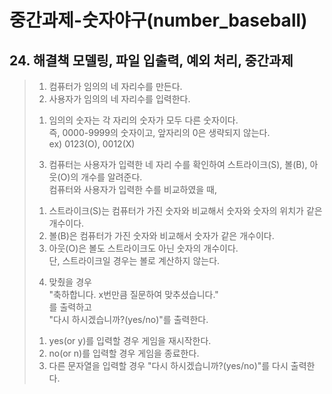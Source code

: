 # 중간과제-숫자야구(number_baseball)
## 24\. 해결책 모델링, 파일 입출력, 예외 처리, 중간과제

> 1. 컴퓨터가 임의의 네 자리수를 만든다.
> 2. 사용자가 임의의 네 자리수를 입력한다.  
> 1) 임의의 숫자는 각 자리의 숫자가 모두 다른 숫자이다.  
> 즉, 0000-9999의 숫자이고, 앞자리의 0은 생략되지 않는다.  
> ex) 0123(O), 0012(X)
> 3. 컴퓨터는 사용자가 입력한 네 자리 수를 확인하여 스트라이크(S), 볼(B), 아웃(O)의 개수를 알려준다.  
> 컴퓨터와 사용자가 입력한 수를 비교하였을 때,  
> 1) 스트라이크(S)는 컴퓨터가 가진 숫자와 비교해서 숫자와 숫자의 위치가 같은 개수이다.  
> 2) 볼(B)은 컴퓨터가 가진 숫자와 비교해서 숫자가 같은 개수이다.
> 3) 아웃(O)은 볼도 스트라이크도 아닌 숫자의 개수이다.  
> 단, 스트라이크일 경우는 볼로 계산하지 않는다.
> 4. 맞췄을 경우  
"축하합니다. x번만큼 질문하여 맞추셨습니다."  
를 출력하고  
"다시 하시겠습니까?(yes/no)"를 출력한다.  
> 1) yes(or y)를 입력할 경우 게임을 재시작한다.  
> 2) no(or n)를 입력할 경우 게임을 종료한다.  
> 3) 다른 문자열을 입력할 경우 "다시 하시겠습니까?(yes/no)"를 다시 출력한다.